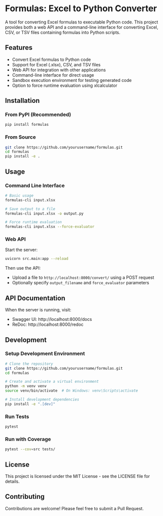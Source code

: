# Formulas: Excel to Python Converter

A tool for converting Excel formulas to executable Python code. This project provides both a web API and a command-line interface for converting Excel, CSV, or TSV files containing formulas into Python scripts.

## Features

- Convert Excel formulas to Python code
- Support for Excel (.xlsx), CSV, and TSV files
- Web API for integration with other applications
- Command-line interface for direct usage
- Sandbox execution environment for testing generated code
- Option to force runtime evaluation using xlcalculator

## Installation

### From PyPI (Recommended)

```bash
pip install formulas
```

### From Source

```bash
git clone https://github.com/yourusername/formulas.git
cd formulas
pip install -e .
```

## Usage

### Command Line Interface

```bash
# Basic usage
formulas-cli input.xlsx

# Save output to a file
formulas-cli input.xlsx -o output.py

# Force runtime evaluation
formulas-cli input.xlsx --force-evaluator
```

### Web API

Start the server:

```bash
uvicorn src.main:app --reload
```

Then use the API:

- Upload a file to `http://localhost:8000/convert/` using a POST request
- Optionally specify `output_filename` and `force_evaluator` parameters

## API Documentation

When the server is running, visit:
- Swagger UI: http://localhost:8000/docs
- ReDoc: http://localhost:8000/redoc

## Development

### Setup Development Environment

```bash
# Clone the repository
git clone https://github.com/yourusername/formulas.git
cd formulas

# Create and activate a virtual environment
python -m venv venv
source venv/bin/activate  # On Windows: venv\Scripts\activate

# Install development dependencies
pip install -e ".[dev]"
```

### Run Tests

```bash
pytest
```

### Run with Coverage

```bash
pytest --cov=src tests/
```

## License

This project is licensed under the MIT License - see the LICENSE file for details.

## Contributing

Contributions are welcome! Please feel free to submit a Pull Request. 